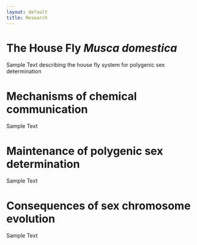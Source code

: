 ```yaml
---
layout: default
title: Research
---
```


# The House Fly *Musca domestica*

Sample Text describing the house fly system for polygenic sex determination

# Mechanisms of chemical communication

Sample Text

# Maintenance of polygenic sex determination

Sample Text

# Consequences of sex chromosome evolution

Sample Text
